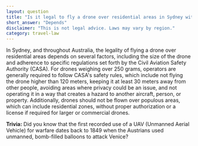 ```yaml
---
layout: question
title: "Is it legal to fly a drone over residential areas in Sydney without a license?"
short_answer: "Depends"
disclaimer: "This is not legal advice. Laws may vary by region."
category: travel-law
---
```

In Sydney, and throughout Australia, the legality of flying a drone over residential areas depends on several factors, including the size of the drone and adherence to specific regulations set forth by the Civil Aviation Safety Authority (CASA). For drones weighing over 250 grams, operators are generally required to follow CASA's safety rules, which include not flying the drone higher than 120 meters, keeping it at least 30 meters away from other people, avoiding areas where privacy could be an issue, and not operating it in a way that creates a hazard to another aircraft, person, or property. Additionally, drones should not be flown over populous areas, which can include residential zones, without proper authorization or a license if required for larger or commercial drones.

**Trivia:** Did you know that the first recorded use of a UAV (Unmanned Aerial Vehicle) for warfare dates back to 1849 when the Austrians used unmanned, bomb-filled balloons to attack Venice?
